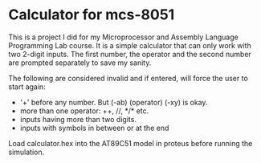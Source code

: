 # Calculator for mcs-8051
 This is a project I did for my Microprocessor and Assembly Language Programming Lab course. It is a simple calculator that can only work with two 2-digit inputs. The first number, the operator and the second number are prompted separately to save my sanity. 
 
 The following are considered invalid and if entered, will force the user to start again: 
 - '+' before any number. But (-ab) (operator) (-xy) is okay.
 - more than one operator: ++, //, \*/\* etc. 
 - inputs having more than two digits.
 - inputs with symbols in between or at the end


 Load calculator.hex into the AT89C51 model in proteus before running the simulation.
